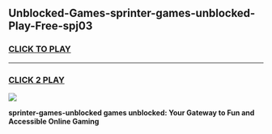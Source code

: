 
## Unblocked-Games-sprinter-games-unblocked-Play-Free-spj03
<h3>
<a href="https://premium76.site?title=sprinter-games-unblocked&ref=18A">CLICK TO PLAY</a></h3>
<hr>

<h3>
<a href="https://premium76.site?title=sprinter-games-unblocked&ref=18A">CLICK 2 PLAY</a>
  
</h3>

<a href="https://premium76.site?title=sprinter-games-unblocked&ref=18A"><img src="https://clearcache.store/games.png"></a>


**sprinter-games-unblocked games unblocked: Your Gateway to Fun and Accessible Online Gaming**
